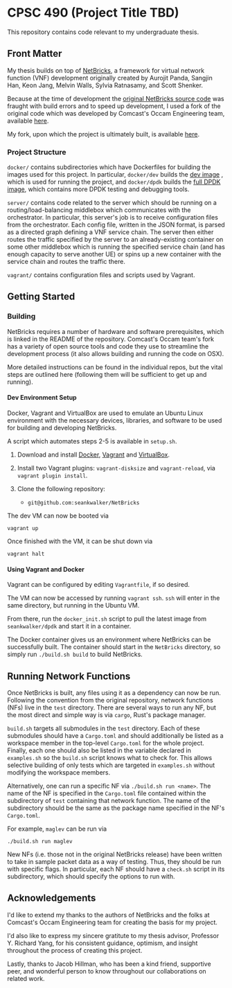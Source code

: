 # CPSC 490 (Project Title TBD)

This repository contains code relevant to my undergraduate thesis.

## Front Matter

My thesis builds on top of [NetBricks](http://netbricks.io/), a framework for
virtual network function (VNF) development originally created by Aurojit Panda,
Sangjin Han, Keon Jang, Melvin Walls, Sylvia Ratnasamy, and Scott Shenker.

Because at the time of development the
[original NetBricks source code](https://github.com/netsys/netbricks) was
fraught with build errors and to speed up development, I used a fork of the
original code which was developed by Comcast's Occam Engineering team, available
[here](https://github.com/williamofockham/NetBricks).

My fork, upon which the project is ultimately built, is available
[here](https://github.com/seankwalker/NetBricks).

### Project Structure

`docker/` contains subdirectories which have Dockerfiles for building the images
used for this project. In particular, `docker/dev` builds the
[dev image](https://cloud.docker.com/repository/docker/seankwalker/cpsc-490-dev)
, which is used for running the project, and `docker/dpdk` builds the
[full DPDK image](https://cloud.docker.com/repository/docker/seankwalker/dpdk),
which contains more DPDK testing and debugging tools.

`server/` contains code related to the server which should be running on a
routing/load-balancing middlebox which communicates with the orchestrator. In
particular, this server's job is to receive configuration files from the
orchestrator. Each config file, written in the JSON format, is parsed as a
directed graph defining a VNF service chain. The server then either routes the
traffic specified by the server to an already-existing container on some other
middlebox which is running the specified service chain (and has enough capacity
to serve another UE) or spins up a new container with the service chain and
routes the traffic there.

`vagrant/` contains configuration files and scripts used by Vagrant.

## Getting Started

### Building

NetBricks requires a number of hardware and software prerequisites, which is
linked in the README of the repository. Comcast's Occam team's fork has a
variety of open source tools and code they use to streamline the development
process (it also allows building and running the code on OSX).

More detailed instructions can be found in the individual repos, but the vital
steps are outlined here (following them will be sufficient to get up and
running).

#### Dev Environment Setup

Docker, Vagrant and VirtualBox are used to emulate an Ubuntu Linux environment
with the necessary devices, libraries, and software to be used for building and
developing NetBricks.

A script which automates steps 2-5 is available in `setup.sh`.

1. Download and install [Docker](https://www.docker.com/get-started),
   [Vagrant](https://www.vagrantup.com/downloads.html) and
   [VirtualBox](https://www.virtualbox.org/wiki/Downloads).

2. Install two Vagrant plugins: `vagrant-disksize` and `vagrant-reload`, via
   `vagrant plugin install`.

3. Clone the following repository:

   - `git@github.com:seankwalker/NetBricks`

The dev VM can now be booted via

`vagrant up`

Once finished with the VM, it can be shut down via

`vagrant halt`

#### Using Vagrant and Docker

Vagrant can be configured by editing `Vagrantfile`, if so desired.

The VM can now be accessed by running `vagrant ssh`. `ssh` will enter in the
same directory, but running in the Ubuntu VM.

From there, run the `docker_init.sh` script to pull the latest image from
`seankwalker/dpdk` and start it in a container.

The Docker container gives us an environment where NetBricks can be successfully
built. The container should start in the `NetBricks` directory, so simply run
`./build.sh build` to build NetBricks.

## Running Network Functions

Once NetBricks is built, any files using it as a dependency can now be run.
Following the convention from the original repository, network functions (NFs)
live in the `test` directory. There are several ways to run any NF,
but the most direct and simple way is via `cargo`, Rust's package manager.

`build.sh` targets all submodules in the `test` directory. Each of these
submodules should have a `Cargo.toml` and should additionally be listed as a
workspace member in the top-level `Cargo.toml` for the whole project. Finally,
each one should also be listed in the variable declared in `examples.sh` so
the `build.sh` script knows what to check for. This allows selective building
of only tests which are targeted in `examples.sh` without modifying the
workspace members.

Alternatively, one can run a specific NF via `./build.sh run <name>`. The name
of the NF is specified in the `Cargo.toml` file contained within the
subdirectory of `test` containing that network function. The name of the
subdirectory should be the same as the package name specified in the NF's
`Cargo.toml`.

For example, `maglev` can be run via

`./build.sh run maglev`

New NFs (i.e. those not in the original NetBricks release) have been written to
take in sample packet data as a way of testing. Thus, they should be run with
specific flags. In particular, each NF should have a `check.sh` script in its
subdirectory, which should specify the options to run with.

## Acknowledgements

I'd like to extend my thanks to the authors of NetBricks and the folks at
Comcast's Occam Engineering team for creating the basis for my project.

I'd also like to express my sincere gratitute to my thesis advisor, Professor
Y. Richard Yang, for his consistent guidance, optimism, and insight throughout
the process of creating this project.

Lastly, thanks to Jacob Hillman, who has been a
kind friend, supportive peer, and wonderful person to know throughout our
collaborations on related work.
